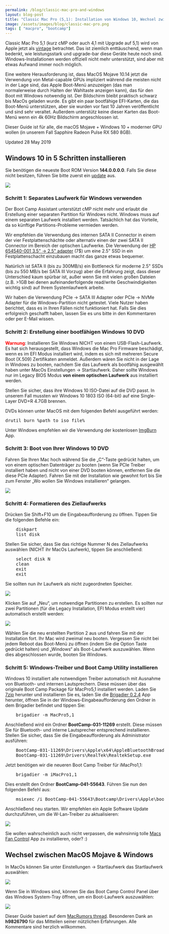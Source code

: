 ```yaml
---
permalink: /blog/classic-mac-pro-and-windows
layout: blog-post
title: "Classic Mac Pro (5,1): Installation von Windows 10, Wechsel zwischen MacOS Mojave &amp; Windows ohne Startbildschirm"
image: /assets/images/blog/classic-mac-pro.png
tags: [ "macpro", "bootcamp"]
---
```


Classic Mac Pro 5,1 (kurz cMP oder auch 4,1 mit Upgrade auf 5,1) wird von Apple jetzt als [vintage][6] betrachtet. Das ist ziemlich enttäuschend, wenn man bedenkt, wie leistungsstark und upgrade-bar diese Geräte heute noch sind. Windows-Installationen werden offiziell nicht mehr unterstützt, sind aber mit etwas Aufwand immer noch möglich.

Eine weitere Herausforderung ist, dass MacOS Mojave 10.14 jetzt die Verwendung von Metal-capable GPUs impliziert während die meisten nicht in der Lage sind, das Apple Boot-Menü anzuzeigen (das man normalerweise durch Halten der Wahltaste anzeigen kann), das für den Boot mit Windows notwendig ist. Der Bildschirm bleibt praktisch schwarz bis MacOs geladen wurde. Es gibt ein paar bootfähige EFI-Karten, die das Boot-Menü unterstützen, aber sie wurden vor fast 10 Jahren veröffentlicht und sind sehr veraltet. Außerdem unterstütz keine dieser Karten das Boot-Menü wenn ein 4k 60Hz Bildschirm angeschlossen ist.

Dieser Guide ist für alle, die macOS Mojave + Windows 10 + moderner GPU wollen (in unserem Fall Sapphire Radeon Pulse RX 580 8GB).

<!--more-->

<p class="font-gray font-xs text-right">Updated 28 May 2019</p>

<h2>Windows 10 in 5 Schritten installieren</h2>

Sie benötigen die neueste Boot ROM Version **144.0.0.0.0**. Falls Sie diese nicht besitzen, führen Sie bitte zuerst ein [update][7] aus.

<p class="text-center">
	<img src="/assets/images/blog/classic-mac-pro-firmware.png">
</p>

<h3>Schritt 1: Separates Laufwerk für Windows verwenden</h3>

Der Boot Camp Assistant unterstützt cMP nicht mehr und erlaubt die Erstellung einer separaten Partition für Windows nicht.
Windows muss auf einem separaten Laufwerk installiert werden. Tatsächlich hat das Vorteile, da so künftige Partitions-Probleme vermieden werden.

Wir empfehlen die Verwendung des internen SATA II Connector in einem der vier Festplattenschächte oder alternativ einen der zwei SATA II Connector im Bereich der optischen Laufwerke.
Die Verwendung der [HP 654540-001 3.5" → 2.5" adapter][1] (7$) um eine 2.5" SSD in ein Festplattenschacht einzubauen macht das ganze etwas bequemer.

Natürlich ist SATA II (bis zu 300MB/s) ein Bottleneck für moderne 2.5" SSDs (bis zu 550 MB/s bei SATA III Vorzug)
aber die Erfahrung zeigt, dass dieser Unterschied kaum spürbar ist, außer wenn Sie mit vielen großen Dateien (z.B. >1GB bei denen aufeinanderfolgende read/write Geschwindigkeiten wichtig sind) auf Ihrem Systemlaufwerk arbeite.

Wir haben die Verwendung PCIe → SATA III Adapter oder PCIe → NVMe Adapter für die Windows-Partition nicht getestet. Viele Nutzer haben berichtet, dass es in Ihren Fällen nicht funktioniert hat. Falls Sie dies erfolgreich geschafft haben, lassen Sie es uns bitte in den Kommentaren oder per E-Mail wissen.

<h3>Schritt 2: Erstellung einer bootfähigen Windows 10 DVD </h3>

**<span style="color:red">Warnung</span>**: Installieren Sie Windows NICHT von einem USB-Flash-Laufwerk. Es hat sich herausgestellt, dass Windows die Mac Pro Firmware beschädigt, wenn es im EFI Modus installiert wird, indem es sich mit mehreren Secure Boot (X.509) Zertifikaten anmeldet. Außerdem wären Sie nicht in der Lage in Windows zu booten, nachdem Sie das Laufwerk als bootfähig ausgewählt haben unter MacOs Einstellungen → Startlaufwerk. Daher sollte Windows nur im Legacy BIOS Modus **von einem optischen Laufwerk** aus installiert werden.

Stellen Sie sicher, dass ihre Windows 10 ISO-Datei auf die DVD passt. In unserem Fall mussten wir Windows 10 1803 ISO (64-bit) auf eine Single-Layer DVD+R 4.7GB brennen.

DVDs können unter MacOS mit dem folgenden Befehl ausgeführt werden:

<pre>drutil burn %path_to_iso_file%</pre>

Unter Windows empfehlen wir die Verwendung der kostenlosen [ImgBurn][3] App.

<h3>Schritt 3: Boot von Ihrer Windows 10 DVD</h3>

Fahren Sie Ihren Mac hoch während Sie die „C“-Taste gedrückt halten, um von einem optischen Datenträger zu booten (wenn Sie PCIe Treiber installiert haben und nicht von einer DVD booten können, entfernen Sie die diese PCIe Adapter).
Fahren Sie mit der Installation wie gewohnt fort bis Sie zum Fenster „Wo wollen Sie Windows installieren“ gelangen.

<p class="text-center">
	<img src="/assets/images/blog/classic-mac-pro-windows-drive-selection-1.png">
</p>

<h3>Schritt 4: Formatieren des Ziellaufwerks</h3>

Drücken Sie Shift+F10 um die Eingabeaufforderung zu öffnen. Tippen Sie die folgenden Befehle ein:

<pre>
    diskpart
    list disk
</pre>

Stellen Sie sicher, dass Sie das richtige Nummer N des Ziellaufwerks auswählen (NICHT ihr MacOs Laufwerk), tippen Sie anschließend:

<pre>
    select disk N
    clean
    exit
    exit
</pre>

Sie sollten nun ihr Laufwerk als nicht zugeordneten Speicher.

<p class="text-center">
	<img src="/assets/images/blog/classic-mac-pro-windows-drive-selection.png">
</p>

Klicken Sie auf „Neu“, um notwendige Partitionen zu erstellen. Es sollten nur zwei Partitionen (für die Legacy Installation, EFI Modus erstellt vier) automatisch erstellt werden:

<p class="text-center">
	<img src="/assets/images/blog/classic-mac-pro-windows-drive-selection-2.png">
</p>

Wählen Sie die neu erstellten Partition 2 aus und fahren Sie mit der Installation fort. Ihr Mac wird zweimal neu booten. Vergessen Sie nicht bei jedem Reboot das Boot-Menü zu öffnen (indem Sie die Option Taste gedrückt halten) und „Windows“ als Boot-Laufwerk auszuwählen. Wenn dies abgeschlossen wurde, booten Sie Windows.

<h3>Schritt 5: Windows-Treiber und Boot Camp Utility installieren</h3>

Windows 10 installiert alle notwendigen Treiber automatisch mit Ausnahme von Bluetooth- und internen Lautsprechern.
Diese müssen über das originale Boot Camp Package für MacPro5,1 installiert werden.
Laden Sie [7zip][4] herunter und installieren Sie es, laden Sie die [Brigadier 0.2.4][5] App herunter, öffnen Sie in der Windows-Eingabeaufforderung den Ordner in dem Brigadier befindet und tippen Sie:

<pre>
	brigadier -m MacPro5,1
</pre>

Anschließend wird ein Ordner **BootCamp-031-11269** erstellt. Diese müssen Sie für Bluetooth- und interne Lautsprecher entsprechend installieren. Stellen Sie sicher, dass Sie die Eingabeaufforderung als Administrator ausführen:

<pre>
	BootCamp-031-11269\Drivers\Apple\x64\AppleBluetoothBroadcomInstaller64.exe
	BootCamp-031-11269\Drivers\RealTek\RealtekSetup.exe
</pre>

Jetzt benötigen wir die neueren Boot Camp Treiber für iMacPro1,1:

<pre>
	brigadier -m iMacPro1,1
</pre>

Dies erstellt den Ordner **BootCamp-041-55643**. Führen Sie nun den folgenden Befehl aus:

<pre>
	msiexec /i BootCamp-041-55643\Bootcamp\Drivers\Apple\bootcamp.msi
</pre>

Anschließend neu starten. Wir empfehlen ein Apple Software Update durchzuführen, um die W-Lan-Treiber zu aktualisieren:

<p class="text-center">
	<img src="/assets/images/blog/classic-mac-pro-windows-wifi-update.png">
</p>

Sie wollen wahrscheinlich auch nicht verpassen, die wahnsinnig tolle [Macs Fan Control][8] App zu installieren, oder? :)

<h2>Wechsel zwischen MacOS Mojave &amp; Windows</h2>

In MacOs können Sie unter Einstellungen → Startlaufwerk das Startlaufwerk auswählen:

<p class="text-center">
	<img src="/assets/images/blog/classic-mac-pro-mac-boot-menu.png">
</p>

Wenn Sie in Windows sind, können Sie das Boot Camp Control Panel über das Windows System-Tray öffnen, um ein Boot-Laufwerk auszuwählen:

<p class="text-center">
	<img src="/assets/images/blog/classic-mac-pro-windows-boot-menu.png">
</p>

Dieser Guide basiert auf dem [MacRumors thread][2]. Besonderen Dank an **h9826790** für das Mitteilen seiner nützlichen Erfahrungen. Alle Kommentare sind herzlich willkommen.

[1]: https://www.ebay.com/itm/new-hp-654540-001-2-5-to-3-5-Drive-Adapter-tray-for-hp-g9-g8-N54L-651314-001/152919595060?ssPageName=STRK%3AMEBIDX%3AIT&_trksid=p2057872.m2749.l2649
[2]: https://forums.macrumors.com/threads/how-to-boot-camp-without-a-boot-screen.2114788/
[3]: http://www.imgburn.com/
[4]: https://www.7-zip.org/
[5]: https://github.com/timsutton/brigadier/releases/download/0.2.4/brigadier.exe
[6]: https://support.apple.com/en-us/HT201624
[7]: https://forums.macrumors.com/threads/mp5-1-what-you-have-to-do-to-upgrade-to-mojave-bootrom-upgrade-instructions.2142418/
[8]: https://crystalidea.com/macs-fan-control
